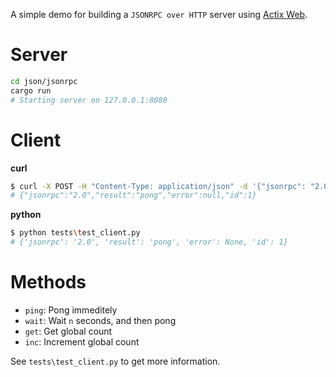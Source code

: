 A simple demo for building a `JSONRPC over HTTP` server using [Actix Web](https://github.com/actix/actix-web).

# Server

```sh
cd json/jsonrpc
cargo run
# Starting server on 127.0.0.1:8080
```

# Client

**curl**

```sh
$ curl -X POST -H "Content-Type: application/json" -d '{"jsonrpc": "2.0", "method": "ping", "params": [], "id": 1}' http://127.0.0.1:8080
# {"jsonrpc":"2.0","result":"pong","error":null,"id":1}
```


**python**

```sh
$ python tests\test_client.py
# {'jsonrpc': '2.0', 'result': 'pong', 'error': None, 'id': 1}
```

# Methods

- `ping`: Pong immeditely
- `wait`: Wait `n` seconds, and then pong
- `get`: Get global count
- `inc`: Increment global count

See `tests\test_client.py` to get more information.

